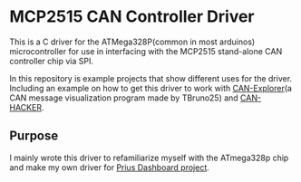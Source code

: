 # MCP2515 CAN Controller Driver
This is a C driver for the ATMega328P(common in most arduinos) microcontroller for use in interfacing with the MCP2515 stand-alone CAN controller chip via SPI.

In this repository is example projects that show different uses for the driver. Including an example on how to get this driver to work with [CAN-Explorer](https://github.com/Tbruno25/can-explorer)(a CAN message visualization program made by TBruno25) and [CAN-HACKER](https://www.mictronics.de/posts/USB-CAN-Bus/).

## Purpose
I mainly wrote this driver to refamiliarize myself with the ATmega328p chip and make my own driver for [Prius Dashboard project](https://github.com/Wwaylon/PriusDash). 
